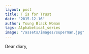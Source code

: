 ```yaml
---
layout: post
title: T is for Trust
date: "2015-12-16"
author: Young Black Woman
tags: Alphabetical_series
image: "/assets/images/superman.jpg"
---
```


Dear diary, 
